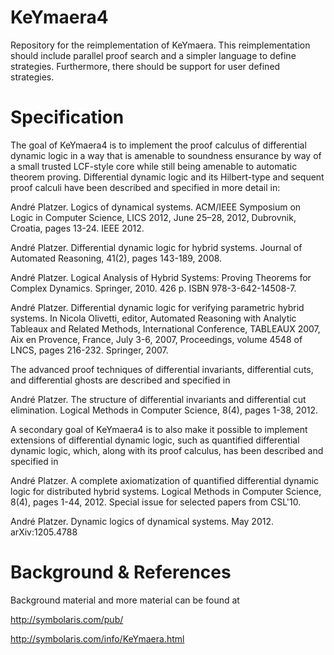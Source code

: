KeYmaera4
=========

Repository for the reimplementation of KeYmaera.
This reimplementation should include parallel proof search and a simpler
language to define strategies. Furthermore, there should be support for user
defined strategies.

Specification
=============

The goal of KeYmaera4 is to implement the proof calculus of differential dynamic logic in a way that is amenable to soundness ensurance by way of a small trusted LCF-style core while still being amenable to automatic theorem proving.
Differential dynamic logic and its Hilbert-type and sequent proof calculi have been described and specified in more detail in:

André Platzer.
Logics of dynamical systems.
ACM/IEEE Symposium on Logic in Computer Science, LICS 2012, June 25–28, 2012, Dubrovnik, Croatia, pages 13-24. IEEE 2012.

André Platzer.
Differential dynamic logic for hybrid systems.
Journal of Automated Reasoning, 41(2), pages 143-189, 2008.

André Platzer.
Logical Analysis of Hybrid Systems: Proving Theorems for Complex Dynamics.
Springer, 2010. 426 p. ISBN 978-3-642-14508-7. 

André Platzer.
Differential dynamic logic for verifying parametric hybrid systems.
In Nicola Olivetti, editor, Automated Reasoning with Analytic Tableaux and Related Methods, International Conference, TABLEAUX 2007, Aix en Provence, France, July 3-6, 2007, Proceedings, volume 4548 of LNCS, pages 216-232. Springer, 2007. 


The advanced proof techniques of differential invariants, differential cuts, and differential ghosts are described and specified in

André Platzer.
The structure of differential invariants and differential cut elimination.
Logical Methods in Computer Science, 8(4), pages 1-38, 2012. 

A secondary goal of KeYmaera4 is to also make it possible to implement extensions of differential dynamic logic, such as quantified differential dynamic logic, which, along with its proof calculus, has been described and specified in

André Platzer.
A complete axiomatization of quantified differential dynamic logic for distributed hybrid systems.
Logical Methods in Computer Science, 8(4), pages 1-44, 2012.
Special issue for selected papers from CSL'10. 

André Platzer.
Dynamic logics of dynamical systems.
May 2012.
arXiv:1205.4788

Background & References
=======================

Background material and more material can be found at

http://symbolaris.com/pub/

http://symbolaris.com/info/KeYmaera.html
